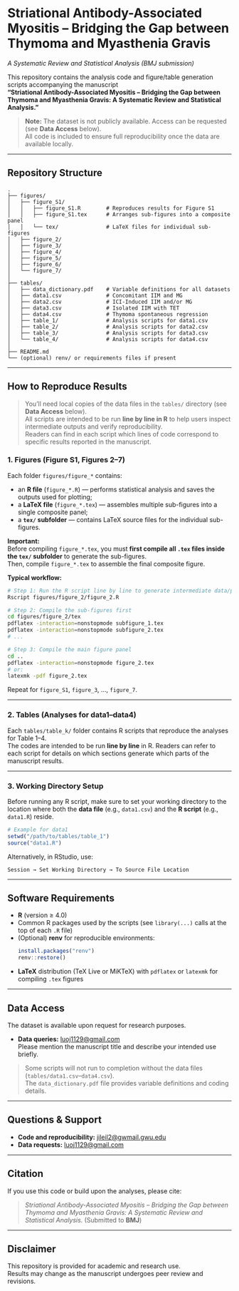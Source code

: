 # Striational Antibody-Associated Myositis – Bridging the Gap between Thymoma and Myasthenia Gravis  
_A Systematic Review and Statistical Analysis (BMJ submission)_

This repository contains the analysis code and figure/table generation scripts accompanying the manuscript  
**“Striational Antibody-Associated Myositis – Bridging the Gap between Thymoma and Myasthenia Gravis: A Systematic Review and Statistical Analysis.”**

> **Note:** The dataset is not publicly available. Access can be requested (see **Data Access** below).  
> All code is included to ensure full reproducibility once the data are available locally.

---

## Repository Structure

```
.
├── figures/
│   ├── figure_S1/
│   │   ├── figure_S1.R        # Reproduces results for Figure S1
│   │   ├── figure_S1.tex      # Arranges sub-figures into a composite panel
│   │   └── tex/               # LaTeX files for individual sub-figures
│   ├── figure_2/
│   ├── figure_3/
│   ├── figure_4/
│   ├── figure_5/
│   ├── figure_6/
│   └── figure_7/
│
├── tables/
│   ├── data_dictionary.pdf    # Variable definitions for all datasets
│   ├── data1.csv              # Concomitant IIM and MG
│   ├── data2.csv              # ICI-Induced IIM and/or MG
│   ├── data3.csv              # Isolated IIM with TET
│   ├── data4.csv              # Thymoma spontaneous regression
│   ├── table_1/               # Analysis scripts for data1.csv
│   ├── table_2/               # Analysis scripts for data2.csv
│   ├── table_3/               # Analysis scripts for data3.csv
│   └── table_4/               # Analysis scripts for data4.csv
│
├── README.md
└── (optional) renv/ or requirements files if present
```

---

## How to Reproduce Results

> You’ll need local copies of the data files in the `tables/` directory (see **Data Access** below).  
> All scripts are intended to be run **line by line in R** to help users inspect intermediate outputs and verify reproducibility.  
> Readers can find in each script which lines of code correspond to specific results reported in the manuscript.

### 1. Figures (Figure S1, Figures 2–7)

Each folder `figures/figure_*` contains:
- an **R file** (`figure_*.R`) — performs statistical analysis and saves the outputs used for plotting;  
- a **LaTeX file** (`figure_*.tex`) — assembles multiple sub-figures into a single composite panel;  
- a **`tex/` subfolder** — contains LaTeX source files for the individual sub-figures.

**Important:**  
Before compiling `figure_*.tex`, you must **first compile all `.tex` files inside the `tex/` subfolder** to generate the sub-figures.  
Then, compile `figure_*.tex` to assemble the final composite figure.

**Typical workflow:**
```bash
# Step 1: Run the R script line by line to generate intermediate data/plots
Rscript figures/figure_2/figure_2.R

# Step 2: Compile the sub-figures first
cd figures/figure_2/tex
pdflatex -interaction=nonstopmode subfigure_1.tex
pdflatex -interaction=nonstopmode subfigure_2.tex
# ...

# Step 3: Compile the main figure panel
cd ..
pdflatex -interaction=nonstopmode figure_2.tex
# or:
latexmk -pdf figure_2.tex
```

Repeat for `figure_S1`, `figure_3`, …, `figure_7`.

---

### 2. Tables (Analyses for data1–data4)

Each `tables/table_k/` folder contains R scripts that reproduce the analyses for Table 1–4.  
The codes are intended to be run **line by line** in R. Readers can refer to each script for details on which sections generate which parts of the manuscript results.

---

### 3. Working Directory Setup

Before running any R script, make sure to set your working directory to the location where both the **data file** (e.g., `data1.csv`) and the **R script** (e.g., `data1.R`) reside.

```r
# Example for data1
setwd("/path/to/tables/table_1")
source("data1.R")
```

Alternatively, in RStudio, use:
```
Session → Set Working Directory → To Source File Location
```

---

## Software Requirements

- **R** (version ≥ 4.0)
- Common R packages used by the scripts (see `library(...)` calls at the top of each `.R` file)
- (Optional) **renv** for reproducible environments:
  ```r
  install.packages("renv")
  renv::restore()
  ```
- **LaTeX** distribution (TeX Live or MiKTeX) with `pdflatex` or `latexmk` for compiling `.tex` figures

---

## Data Access

The dataset is available upon request for research purposes.

- **Data queries:** [luoj1129@gmail.com](mailto:luoj1129@gmail.com)  
  Please mention the manuscript title and describe your intended use briefly.

> Some scripts will not run to completion without the data files (`tables/data1.csv`–`data4.csv`).  
> The `data_dictionary.pdf` file provides variable definitions and coding details.

---

## Questions & Support

- **Code and reproducibility:** [jileil2@gwmail.gwu.edu](mailto:jileil2@gwmail.gwu.edu)  
- **Data requests:** [luoj1129@gmail.com](mailto:luoj1129@gmail.com)

---

## Citation

If you use this code or build upon the analyses, please cite:

> *Striational Antibody-Associated Myositis – Bridging the Gap between Thymoma and Myasthenia Gravis: A Systematic Review and Statistical Analysis.* (Submitted to **BMJ**)

---

## Disclaimer

This repository is provided for academic and research use.  
Results may change as the manuscript undergoes peer review and revisions.
